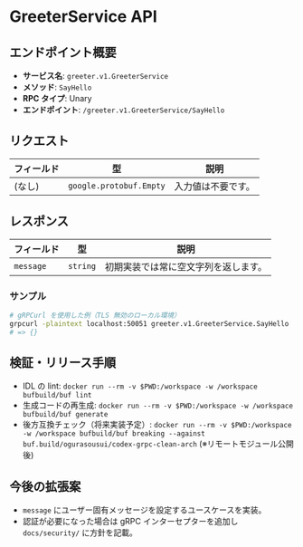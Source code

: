 # GreeterService API

## エンドポイント概要
- **サービス名**: `greeter.v1.GreeterService`
- **メソッド**: `SayHello`
- **RPC タイプ**: Unary
- **エンドポイント**: `/greeter.v1.GreeterService/SayHello`

## リクエスト
| フィールド | 型 | 説明 |
|-----------|----|------|
| (なし)    | `google.protobuf.Empty` | 入力値は不要です。 |

## レスポンス
| フィールド | 型 | 説明 |
|-----------|----|------|
| `message` | `string` | 初期実装では常に空文字列を返します。 |

### サンプル

```bash
# gRPCurl を使用した例（TLS 無効のローカル環境）
grpcurl -plaintext localhost:50051 greeter.v1.GreeterService.SayHello
# => {}
```

## 検証・リリース手順
- IDL の lint: `docker run --rm -v $PWD:/workspace -w /workspace bufbuild/buf lint`
- 生成コードの再生成: `docker run --rm -v $PWD:/workspace -w /workspace bufbuild/buf generate`
- 後方互換チェック（将来実装予定）: `docker run --rm -v $PWD:/workspace -w /workspace bufbuild/buf breaking --against buf.build/ogurasousui/codex-grpc-clean-arch` (※リモートモジュール公開後)

## 今後の拡張案
- `message` にユーザー固有メッセージを設定するユースケースを実装。
- 認証が必要になった場合は gRPC インターセプターを追加し `docs/security/` に方針を記載。
